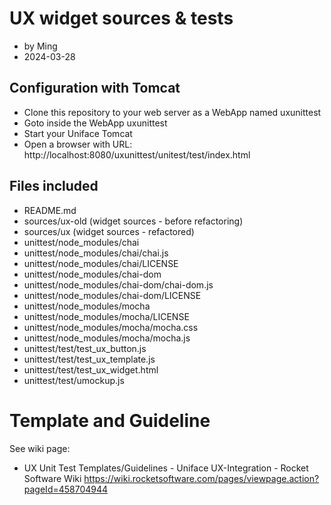 # UX widget sources & tests
- by Ming
- 2024-03-28

## Configuration with Tomcat

- Clone this repository to your web server as a WebApp named uxunittest
- Goto inside the WebApp uxunittest
- Start your Uniface Tomcat
- Open a browser with URL: http://localhost:8080/uxunittest/unitest/test/index.html

## Files included

- README.md
- sources/ux-old (widget sources - before refactoring)
- sources/ux (widget sources - refactored)
- unittest/node_modules/chai
- unittest/node_modules/chai/chai.js
- unittest/node_modules/chai/LICENSE
- unittest/node_modules/chai-dom
- unittest/node_modules/chai-dom/chai-dom.js
- unittest/node_modules/chai-dom/LICENSE
- unittest/node_modules/mocha
- unittest/node_modules/mocha/LICENSE
- unittest/node_modules/mocha/mocha.css
- unittest/node_modules/mocha/mocha.js
- unittest/test/test_ux_button.js
- unittest/test/test_ux_template.js
- unittest/test/test_ux_widget.html
- unittest/test/umockup.js

# Template and Guideline

See wiki page:
- UX Unit Test Templates/Guidelines - Uniface UX-Integration - Rocket Software Wiki
  https://wiki.rocketsoftware.com/pages/viewpage.action?pageId=458704944